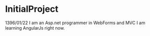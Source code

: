 # InitialProject
1396/01/22
I am an Asp.net programmer in WebForms and MVC
I am learning AngularJs right now.
